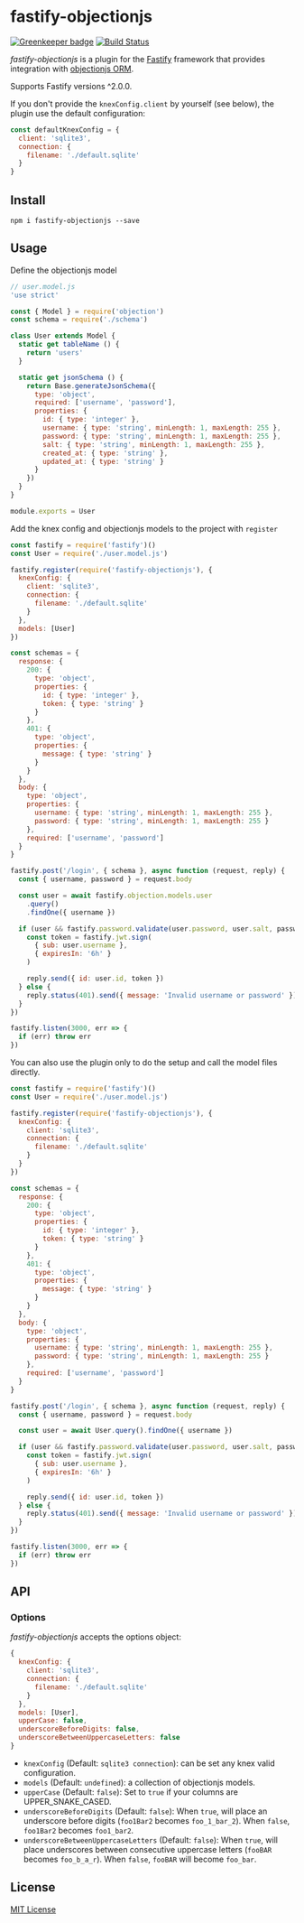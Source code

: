 # fastify-objectionjs

[![Greenkeeper badge](https://badges.greenkeeper.io/jarcodallo/fastify-objectionjs.svg)](https://greenkeeper.io/) [![Build Status](https://travis-ci.org/jarcodallo/fastify-objectionjs.svg?branch=master)](https://travis-ci.org/jarcodallo/fastify-objectionjs)

*fastify-objectionjs* is a plugin for the [Fastify](http://fastify.io/) framework that provides integration with [objectionjs ORM](https://vincit.github.io/objection.js/).

Supports Fastify versions ^2.0.0.

If you don't provide the `knexConfig.client` by yourself (see below), the plugin use the default configuration:

```js
const defaultKnexConfig = {
  client: 'sqlite3',
  connection: {
    filename: './default.sqlite'
  }
}
```

## Install

```
npm i fastify-objectionjs --save
```

## Usage
Define the objectionjs model

```js
// user.model.js
'use strict'

const { Model } = require('objection')
const schema = require('./schema')

class User extends Model {
  static get tableName () {
    return 'users'
  }

  static get jsonSchema () {
    return Base.generateJsonSchema({
      type: 'object',
      required: ['username', 'password'],
      properties: {
        id: { type: 'integer' },
        username: { type: 'string', minLength: 1, maxLength: 255 },
        password: { type: 'string', minLength: 1, maxLength: 255 },
        salt: { type: 'string', minLength: 1, maxLength: 255 },
        created_at: { type: 'string' },
        updated_at: { type: 'string' }
      }
    })
  }
}

module.exports = User
```

Add the knex config and objectionjs models to the project with `register`

```js
const fastify = require('fastify')()
const User = require('./user.model.js')

fastify.register(require('fastify-objectionjs'), {
  knexConfig: {
    client: 'sqlite3',
    connection: {
      filename: './default.sqlite'
    }
  },
  models: [User]
})

const schemas = {
  response: {
    200: {
      type: 'object',
      properties: {
        id: { type: 'integer' },
        token: { type: 'string' }
      }
    },
    401: {
      type: 'object',
      properties: {
        message: { type: 'string' }
      }
    }
  },
  body: {
    type: 'object',
    properties: {
      username: { type: 'string', minLength: 1, maxLength: 255 },
      password: { type: 'string', minLength: 1, maxLength: 255 }
    },
    required: ['username', 'password']
  }
}

fastify.post('/login', { schema }, async function (request, reply) {
  const { username, password } = request.body

  const user = await fastify.objection.models.user
    .query()
    .findOne({ username })

  if (user && fastify.password.validate(user.password, user.salt, password)) {
    const token = fastify.jwt.sign(
      { sub: user.username },
      { expiresIn: '6h' }
    )

    reply.send({ id: user.id, token })
  } else {
    reply.status(401).send({ message: 'Invalid username or password' })
  }
})

fastify.listen(3000, err => {
  if (err) throw err
})
```

You can also use the plugin only to do the setup and call the model files directly.

```js
const fastify = require('fastify')()
const User = require('./user.model.js')

fastify.register(require('fastify-objectionjs'), {
  knexConfig: {
    client: 'sqlite3',
    connection: {
      filename: './default.sqlite'
    }
  }
})

const schemas = {
  response: {
    200: {
      type: 'object',
      properties: {
        id: { type: 'integer' },
        token: { type: 'string' }
      }
    },
    401: {
      type: 'object',
      properties: {
        message: { type: 'string' }
      }
    }
  },
  body: {
    type: 'object',
    properties: {
      username: { type: 'string', minLength: 1, maxLength: 255 },
      password: { type: 'string', minLength: 1, maxLength: 255 }
    },
    required: ['username', 'password']
  }
}

fastify.post('/login', { schema }, async function (request, reply) {
  const { username, password } = request.body

  const user = await User.query().findOne({ username })

  if (user && fastify.password.validate(user.password, user.salt, password)) {
    const token = fastify.jwt.sign(
      { sub: user.username },
      { expiresIn: '6h' }
    )

    reply.send({ id: user.id, token })
  } else {
    reply.status(401).send({ message: 'Invalid username or password' })
  }
})

fastify.listen(3000, err => {
  if (err) throw err
})
```

## API

### Options

*fastify-objectionjs* accepts the options object:

```js
{
  knexConfig: {
    client: 'sqlite3',
    connection: {
      filename: './default.sqlite'
    }
  },
  models: [User],
  upperCase: false,
  underscoreBeforeDigits: false,
  underscoreBetweenUppercaseLetters: false
}
```

+ `knexConfig` (Default: `sqlite3 connection`): can be set any knex valid configuration.
+ `models` (Default: `undefined`): a collection of objectionjs models.
+ `upperCase` (Default: `false`): Set to `true` if your columns are UPPER_SNAKE_CASED.
+ `underscoreBeforeDigits` (Default: `false`): When `true`, will place an underscore before digits (`foo1Bar2` becomes `foo_1_bar_2`). When `false`, `foo1Bar2` becomes `foo1_bar2`.
+ `underscoreBetweenUppercaseLetters` (Default: `false`): When `true`, will place underscores between consecutive uppercase letters (`fooBAR` becomes `foo_b_a_r`). When `false`, `fooBAR` will become `foo_bar`.

## License

[MIT License](http://jsumners.mit-license.org/)
